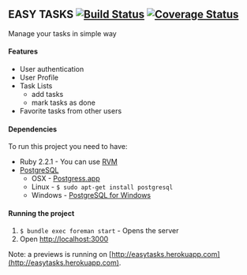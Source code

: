 ## EASY TASKS [![Build Status](https://travis-ci.org/dvbeato/easytasks.svg)](https://travis-ci.org/dvbeato/easytasks) [![Coverage Status](https://coveralls.io/repos/dvbeato/easytasks/badge.svg?branch=master&service=github)](https://coveralls.io/github/dvbeato/easytasks?branch=master)

Manage your tasks in simple way

#### Features
* User authentication
* User Profile
* Task Lists
  * add tasks
  * mark tasks as done
* Favorite tasks from other users

#### Dependencies

To run this project you need to have:

* Ruby 2.2.1 - You can use [RVM](http://rvm.io)
* [PostgreSQL](http://www.postgresql.org/)
  * OSX - [Postgress.app](http://postgresapp.com/)
  * Linux - `$ sudo apt-get install postgresql`
  * Windows - [PostgreSQL for Windows](http://www.postgresql.org/download/windows/)

#### Running the project

1. `$ bundle exec foreman start` - Opens the server
2. Open [http://localhost:3000](http://localhost:3000)

Note: a previews is running on [http://easytasks.herokuapp.com](http://easytasks.herokuapp.com).

